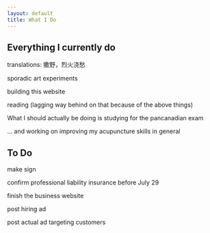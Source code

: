 ```yaml
---
layout: default
title: What I Do
---
```

<h2>Everything I currently do</h2>
<p>translations: 撒野，烈火浇愁
<p>sporadic art experiments
<p>building this website
<p>reading (lagging way behind on that because of the above things)
<p>What I should actually be doing is studying for the pancanadian exam
<p>... and working on improving my acupuncture skills in general
<h2>To Do </h2>
<p>make sign
<p>confirm professional liability insurance before July 29
<p>finish the business website
<p>post hiring ad
<p>post actual ad targeting customers</p>

